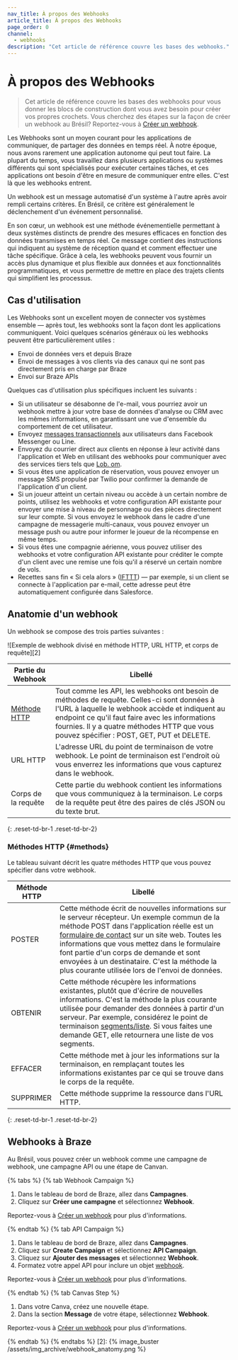 ```yaml
---
nav_title: À propos des Webhooks
article_title: À propos des Webhooks
page_order: 0
channel:
  - webhooks
description: "Cet article de référence couvre les bases des webhooks."
---
```


# À propos des Webhooks

> Cet article de référence couvre les bases des webhooks pour vous donner les blocs de construction dont vous avez besoin pour créer vos propres crochets. Vous cherchez des étapes sur la façon de créer un webhook au Brésil? Reportez-vous à [Créer un webhook][1].

Les Webhooks sont un moyen courant pour les applications de communiquer, de partager des données en temps réel. À notre époque, nous avons rarement une application autonome qui peut tout faire. La plupart du temps, vous travaillez dans plusieurs applications ou systèmes différents qui sont spécialisés pour exécuter certaines tâches, et ces applications ont besoin d'être en mesure de communiquer entre elles. C'est là que les webhooks entrent.

Un webhook est un message automatisé d'un système à l'autre après avoir rempli certains critères. En Brésil, ce critère est généralement le déclenchement d'un événement personnalisé.

En son cœur, un webhook est une méthode événementielle permettant à deux systèmes distincts de prendre des mesures efficaces en fonction des données transmises en temps réel. Ce message contient des instructions qui indiquent au système de réception quand et comment effectuer une tâche spécifique. Grâce à cela, les webhooks peuvent vous fournir un accès plus dynamique et plus flexible aux données et aux fonctionnalités programmatiques, et vous permettre de mettre en place des trajets clients qui simplifient les processus.

## Cas d'utilisation

Les Webhooks sont un excellent moyen de connecter vos systèmes ensemble — après tout, les webhooks sont la façon dont les applications communiquent. Voici quelques scénarios généraux où les webhooks peuvent être particulièrement utiles :

- Envoi de données vers et depuis Braze
- Envoi de messages à vos clients via des canaux qui ne sont pas directement pris en charge par Braze
- Envoi sur Braze APIs

Quelques cas d'utilisation plus spécifiques incluent les suivants :

- Si un utilisateur se désabonne de l'e-mail, vous pourriez avoir un webhook mettre à jour votre base de données d'analyse ou CRM avec les mêmes informations, en garantissant une vue d'ensemble du comportement de cet utilisateur.
- Envoyez [messages transactionnels]({{site.baseurl}}/api/api_campaigns/transactional_api_campaign/) aux utilisateurs dans Facebook Messenger ou Line.
- Envoyez du courrier direct aux clients en réponse à leur activité dans l'application et Web en utilisant des webhooks pour communiquer avec des services tiers tels que [Lob. om]({{site.baseurl}}/partners/message_orchestration/additional_channels/direct_mail/lob/).
- Si vous êtes une application de réservation, vous pouvez envoyer un message SMS propulsé par Twilio pour confirmer la demande de l'application d'un client.
- Si un joueur atteint un certain niveau ou accède à un certain nombre de points, utilisez les webhooks et votre configuration API existante pour envoyer une mise à niveau de personnage ou des pièces directement sur leur compte. Si vous envoyez le webhook dans le cadre d'une campagne de messagerie multi-canaux, vous pouvez envoyer un message push ou autre pour informer le joueur de la récompense en même temps.
- Si vous êtes une compagnie aérienne, vous pouvez utiliser des webhooks et votre configuration API existante pour créditer le compte d'un client avec une remise une fois qu'il a réservé un certain nombre de vols.
- Recettes sans fin « Si cela alors » ([IFTTT](https://ifttt.com/about)) — par exemple, si un client se connecte à l'application par e-mail, cette adresse peut être automatiquement configurée dans Salesforce.

## Anatomie d'un webhook

Un webhook se compose des trois parties suivantes :

!\[Exemple de webhook divisé en méthode HTTP, URL HTTP, et corps de requête\]\[2\]

| Partie du Webhook        | Libellé                                                                                                                                                                                                                                                                                        |
| ------------------------ | ---------------------------------------------------------------------------------------------------------------------------------------------------------------------------------------------------------------------------------------------------------------------------------------------- |
| [Méthode HTTP](#methods) | Tout comme les API, les webhooks ont besoin de méthodes de requête. Celles-ci sont données à l'URL à laquelle le webhook accède et indiquent au endpoint ce qu'il faut faire avec les informations fournies. Il y a quatre méthodes HTTP que vous pouvez spécifier : POST, GET, PUT et DELETE. |
| URL HTTP                 | L'adresse URL du point de terminaison de votre webhook. Le point de terminaison est l'endroit où vous enverrez les informations que vous capturez dans le webhook.                                                                                                                             |
| Corps de la requête      | Cette partie du webhook contient les informations que vous communiquez à la terminaison. Le corps de la requête peut être des paires de clés JSON ou du texte brut.                                                                                                                            |
{: .reset-td-br-1 .reset-td-br-2}

### Méthodes HTTP {#methods}

Le tableau suivant décrit les quatre méthodes HTTP que vous pouvez spécifier dans votre webhook.

| Méthode HTTP | Libellé                                                                                                                                                                                                                                                                                                                                                                                                                               |
| ------------ | ------------------------------------------------------------------------------------------------------------------------------------------------------------------------------------------------------------------------------------------------------------------------------------------------------------------------------------------------------------------------------------------------------------------------------------- |
| POSTER       | Cette méthode écrit de nouvelles informations sur le serveur récepteur. Un exemple commun de la méthode POST dans l'application réelle est un [formulaire de contact](https://www.braze.com/company/contact) sur un site web. Toutes les informations que vous mettez dans le formulaire font partie d'un corps de demande et sont envoyées à un destinataire. C'est la méthode la plus courante utilisée lors de l'envoi de données. |
| OBTENIR      | Cette méthode récupère les informations existantes, plutôt que d'écrire de nouvelles informations. C'est la méthode la plus courante utilisée pour demander des données à partir d'un serveur. Par exemple, considérez le point de terminaison [segments/liste]({{site.baseurl}}/api/endpoints/export/segments/get_segment/). Si vous faites une demande GET, elle retournera une liste de vos segments.                              |
| EFFACER      | Cette méthode met à jour les informations sur la terminaison, en remplaçant toutes les informations existantes par ce qui se trouve dans le corps de la requête.                                                                                                                                                                                                                                                                      |
| SUPPRIMER    | Cette méthode supprime la ressource dans l'URL HTTP.                                                                                                                                                                                                                                                                                                                                                                                  |
{: .reset-td-br-1 .reset-td-br-2}

## Webhooks à Braze

Au Brésil, vous pouvez créer un webhook comme une campagne de webhook, une campagne API ou une étape de Canvan.

{% tabs %}
{% tab Webhook Campaign %}

1. Dans le tableau de bord de Braze, allez dans **Campagnes**.
2. Cliquez sur **Créer une campagne** et sélectionnez **Webhook**.

Reportez-vous à [Créer un webhook]({{site.baseurl}}/user_guide/message_building_by_channel/webhooks/creating_a_webhook/) pour plus d'informations.

{% endtab %}
{% tab API Campaign %}

1. Dans le tableau de bord de Braze, allez dans **Campagnes**.
2. Cliquez sur **Create Campaign** et sélectionnez **API Campaign**.
3. Cliquez sur **Ajouter des messages** et sélectionnez **Webhook**.
4. Formatez votre appel API pour inclure un objet [webhook]({{site.baseurl}}/api/objects_filters/messaging/webhook_object/).

Reportez-vous à [Créer un webhook]({{site.baseurl}}/user_guide/message_building_by_channel/webhooks/creating_a_webhook/) pour plus d'informations.

{% endtab %}
{% tab Canvas Step %}

1. Dans votre Canva, créez une nouvelle étape.
2. Dans la section **Message** de votre étape, sélectionnez **Webhook**.

Reportez-vous à [Créer un webhook]({{site.baseurl}}/user_guide/message_building_by_channel/webhooks/creating_a_webhook/) pour plus d'informations.

{% endtab %}
{% endtabs %}
[2]: {% image_buster /assets/img_archive/webhook_anatomy.png %}


[1]: {{site.baseurl}}/user_guide/message_building_by_channel/webhooks/creating_a_webhook/
